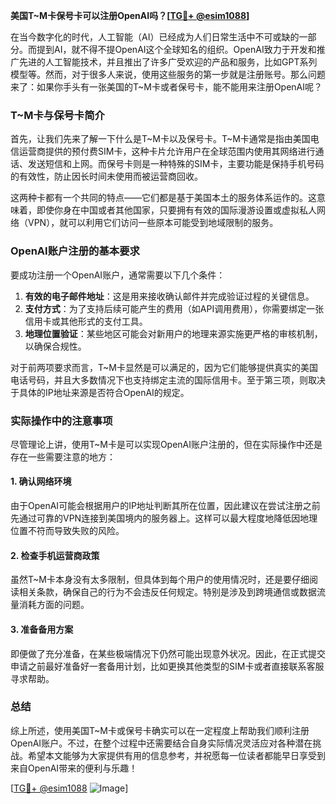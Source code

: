**美国T~M卡保号卡可以注册OpenAI吗？[[TG💪+ @esim1088](https://t.me/s/esim1088)]**

在当今数字化的时代，人工智能（AI）已经成为人们日常生活中不可或缺的一部分。而提到AI，就不得不提OpenAI这个全球知名的组织。OpenAI致力于开发和推广先进的人工智能技术，并且推出了许多广受欢迎的产品和服务，比如GPT系列模型等。然而，对于很多人来说，使用这些服务的第一步就是注册账号。那么问题来了：如果你手头有一张美国的T~M卡或者保号卡，能不能用来注册OpenAI呢？

### T~M卡与保号卡简介

首先，让我们先来了解一下什么是T~M卡以及保号卡。T~M卡通常是指由美国电信运营商提供的预付费SIM卡，这种卡片允许用户在全球范围内使用其网络进行通话、发送短信和上网。而保号卡则是一种特殊的SIM卡，主要功能是保持手机号码的有效性，防止因长时间未使用而被运营商回收。

这两种卡都有一个共同的特点——它们都是基于美国本土的服务体系运作的。这意味着，即使你身在中国或者其他国家，只要拥有有效的国际漫游设置或虚拟私人网络（VPN），就可以利用它们访问一些原本可能受到地域限制的服务。

### OpenAI账户注册的基本要求

要成功注册一个OpenAI账户，通常需要以下几个条件：
1. **有效的电子邮件地址**：这是用来接收确认邮件并完成验证过程的关键信息。
2. **支付方式**：为了支持后续可能产生的费用（如API调用费用），你需要绑定一张信用卡或其他形式的支付工具。
3. **地理位置验证**：某些地区可能会对新用户的地理来源实施更严格的审核机制，以确保合规性。

对于前两项要求而言，T~M卡显然是可以满足的，因为它们能够提供真实的美国电话号码，并且大多数情况下也支持绑定主流的国际信用卡。至于第三项，则取决于具体的IP地址来源是否符合OpenAI的规定。

### 实际操作中的注意事项

尽管理论上讲，使用T~M卡是可以实现OpenAI账户注册的，但在实际操作中还是存在一些需要注意的地方：

#### 1. 确认网络环境
由于OpenAI可能会根据用户的IP地址判断其所在位置，因此建议在尝试注册之前先通过可靠的VPN连接到美国境内的服务器上。这样可以最大程度地降低因地理位置不符而导致失败的风险。

#### 2. 检查手机运营商政策
虽然T~M卡本身没有太多限制，但具体到每个用户的使用情况时，还是要仔细阅读相关条款，确保自己的行为不会违反任何规定。特别是涉及到跨境通信或数据流量消耗方面的问题。

#### 3. 准备备用方案
即便做了充分准备，在某些极端情况下仍然可能出现意外状况。因此，在正式提交申请之前最好准备好一套备用计划，比如更换其他类型的SIM卡或者直接联系客服寻求帮助。

### 总结

综上所述，使用美国T~M卡或保号卡确实可以在一定程度上帮助我们顺利注册OpenAI账户。不过，在整个过程中还需要结合自身实际情况灵活应对各种潜在挑战。希望本文能够为大家提供有用的信息参考，并祝愿每一位读者都能早日享受到来自OpenAI带来的便利与乐趣！

[[TG💪+ @esim1088](https://t.me/s/esim1088) ![Image](https://i.postimg.cc/4NQfJmqS/Snipaste-2025-05-13-00-14-12.png)]